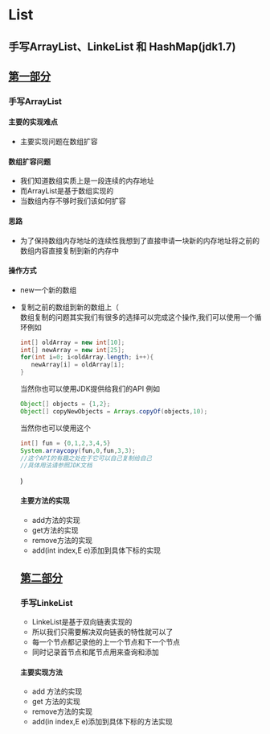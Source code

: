 List
============
手写ArrayList、LinkeList 和 HashMap(jdk1.7)
----------------------------------
[第一部分](https://github.com/JialongWen/List/tree/master/src/com/wjl/list/arraylist)
-----------
### 手写ArrayList
#### 主要的实现难点<br>
* 主要实现问题在数组扩容
#### 数组扩容问题
* 我们知道数组实质上是一段连续的内存地址
* 而ArrayList是基于数组实现的
* 当数组内存不够时我们该如何扩容
#### 思路
* 为了保持数组内存地址的连续性我想到了直接申请一块新的内存地址将之前的数组内容直接复制到新的内存中
#### 操作方式
* new一个新的数组
* 复制之前的数组到新的数组上（<br>
   数组复制的问题其实我们有很多的选择可以完成这个操作,我们可以使用一个循环例如
   ```Java
   int[] oldArray = new int[10];
   int[] newArray = new int[25];
   for(int i=0; i<oldArray.length; i++){
      newArray[i] = oldArray[i];
   }
   ```
   当然你也可以使用JDK提供给我们的API 例如
   ```Java
   Object[] objects = {1,2};
   Object[] copyNewObjects = Arrays.copyOf(objects,10);
   ```
   当然你也可以使用这个
   ```Java
   int[] fun = {0,1,2,3,4,5}
   System.arraycopy(fun,0,fun,3,3);
   //这个API的有趣之处在于它可以自己复制给自己
   //具体用法请参照JDK文档
   ```
   )
   #### 主要方法的实现
   * add方法的实现
   * get方法的实现
   * remove方法的实现
   * add(int index,E e)添加到具体下标的实现
   
   [第二部分](https://github.com/JialongWen/List/tree/master/src/com/wjl/list/linkelist)
   ---------
   ### 手写LinkeList
   * LinkeList是基于双向链表实现的
   * 所以我们只需要解决双向链表的特性就可以了
   * 每一个节点都记录他的上一个节点和下一个节点
   * 同时记录首节点和尾节点用来查询和添加
   #### 主要实现方法
   * add 方法的实现
   * get 方法的实现
   * remove方法的实现
   * add(in index,E e)添加到具体下标的方法实现


